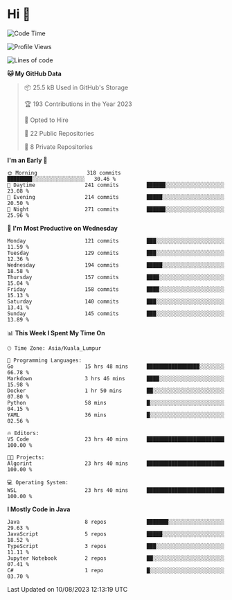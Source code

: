 <h1>Hi 👋</h1>

<!--START_SECTION:waka-->
![Code Time](http://img.shields.io/badge/Code%20Time-323%20hrs%2052%20mins-blue)

![Profile Views](http://img.shields.io/badge/Profile%20Views-1-blue)

![Lines of code](https://img.shields.io/badge/From%20Hello%20World%20I%27ve%20Written-1.1%20million%20lines%20of%20code-blue)

**🐱 My GitHub Data** 

> 📦 25.5 kB Used in GitHub's Storage 
 > 
> 🏆 193 Contributions in the Year 2023
 > 
> 💼 Opted to Hire
 > 
> 📜 22 Public Repositories 
 > 
> 🔑 8 Private Repositories 
 > 
**I'm an Early 🐤** 

```text
🌞 Morning                318 commits         ████████░░░░░░░░░░░░░░░░░   30.46 % 
🌆 Daytime                241 commits         ██████░░░░░░░░░░░░░░░░░░░   23.08 % 
🌃 Evening                214 commits         █████░░░░░░░░░░░░░░░░░░░░   20.50 % 
🌙 Night                  271 commits         ██████░░░░░░░░░░░░░░░░░░░   25.96 % 
```
📅 **I'm Most Productive on Wednesday** 

```text
Monday                   121 commits         ███░░░░░░░░░░░░░░░░░░░░░░   11.59 % 
Tuesday                  129 commits         ███░░░░░░░░░░░░░░░░░░░░░░   12.36 % 
Wednesday                194 commits         █████░░░░░░░░░░░░░░░░░░░░   18.58 % 
Thursday                 157 commits         ████░░░░░░░░░░░░░░░░░░░░░   15.04 % 
Friday                   158 commits         ████░░░░░░░░░░░░░░░░░░░░░   15.13 % 
Saturday                 140 commits         ███░░░░░░░░░░░░░░░░░░░░░░   13.41 % 
Sunday                   145 commits         ███░░░░░░░░░░░░░░░░░░░░░░   13.89 % 
```


📊 **This Week I Spent My Time On** 

```text
🕑︎ Time Zone: Asia/Kuala_Lumpur

💬 Programming Languages: 
Go                       15 hrs 48 mins      █████████████████░░░░░░░░   66.78 % 
Markdown                 3 hrs 46 mins       ████░░░░░░░░░░░░░░░░░░░░░   15.98 % 
Docker                   1 hr 50 mins        ██░░░░░░░░░░░░░░░░░░░░░░░   07.80 % 
Python                   58 mins             █░░░░░░░░░░░░░░░░░░░░░░░░   04.15 % 
YAML                     36 mins             █░░░░░░░░░░░░░░░░░░░░░░░░   02.56 % 

🔥 Editors: 
VS Code                  23 hrs 40 mins      █████████████████████████   100.00 % 

🐱‍💻 Projects: 
Algorint                 23 hrs 40 mins      █████████████████████████   100.00 % 

💻 Operating System: 
WSL                      23 hrs 40 mins      █████████████████████████   100.00 % 
```

**I Mostly Code in Java** 

```text
Java                     8 repos             ███████░░░░░░░░░░░░░░░░░░   29.63 % 
JavaScript               5 repos             █████░░░░░░░░░░░░░░░░░░░░   18.52 % 
TypeScript               3 repos             ███░░░░░░░░░░░░░░░░░░░░░░   11.11 % 
Jupyter Notebook         2 repos             ██░░░░░░░░░░░░░░░░░░░░░░░   07.41 % 
C#                       1 repo              █░░░░░░░░░░░░░░░░░░░░░░░░   03.70 % 
```




 Last Updated on 10/08/2023 12:13:19 UTC
<!--END_SECTION:waka-->
